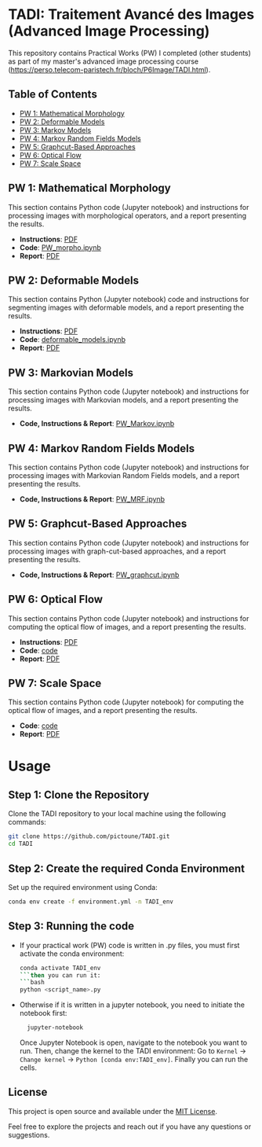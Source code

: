 # TADI: Traitement Avancé des Images (Advanced Image Processing)
This repository contains Practical Works (PW) I completed (other students) as part of my master's advanced image processing course (https://perso.telecom-paristech.fr/bloch/P6Image/TADI.html).

## Table of Contents

- [PW 1: Mathematical Morphology](#pw-1-mathematical-morphology)
- [PW 2: Deformable Models](#pw-2-deformable-models)
- [PW 3: Markov Models](#pw-3-markov-models)
- [PW 4: Markov Random Fields Models](#pw-4-markov-random-fields-models)
- [PW 5: Graphcut-Based Approaches](#pw-5-graphcut-based-approaches)
- [PW 6: Optical Flow](#pw-6-optical-flow)
- [PW 7: Scale Space](#pw-7-scale-space)

## PW 1: Mathematical Morphology
This section contains Python code (Jupyter notebook) and instructions for processing images with morphological operators, and a report presenting the results.
- **Instructions**: [PDF](https://github.com/pictoune/TADI/blob/main/PW_math_morpho/instructions_PW_math_morpho.pdf)
- **Code**: [PW_morpho.ipynb](https://github.com/pictoune/TADI/blob/main/PW_math_morpho/PW_morpho.ipynb)
- **Report**: [PDF](https://github.com/pictoune/TADI/blob/main/PW_math_morpho/report_PW_math_morpho.pdf)

## PW 2: Deformable Models
This section contains Python (Jupyter notebook) code and instructions for segmenting images with deformable models, and a report presenting the results.
- **Instructions**: [PDF](https://github.com/pictoune/TADI/blob/main/PW_deformable_models/instructions_PW_deformable_models.pdf)
- **Code**: [deformable_models.ipynb](https://github.com/pictoune/TADI/blob/main/PW_deformable_models/deformable_models.ipynb)
- **Report**: [PDF](https://github.com/pictoune/TADI/blob/main/PW_deformable_models/rapport_PW_modeles_deformables.pdf)

## PW 3: Markovian Models
This section contains Python code (Jupyter notebook) and instructions for processing images with Markovian models, and a report presenting the results.
- **Code, Instructions & Report**: [PW_Markov.ipynb](https://github.com/pictoune/TADI/blob/main/PW_Markov.ipynb)

## PW 4: Markov Random Fields Models
This section contains Python code (Jupyter notebook) and instructions for processing images with Markovian Random Fields models, and a report presenting the results.
- **Code, Instructions & Report**: [PW_MRF.ipynb](https://github.com/pictoune/TADI/blob/main/PW_MRF.ipynb)

## PW 5: Graphcut-Based Approaches
This section contains Python code (Jupyter notebook) and instructions for processing images with graph-cut-based approaches, and a report presenting the results.
- **Code, Instructions & Report**: [PW_graphcut.ipynb](https://github.com/pictoune/TADI/blob/main/PW_graphcut/PW_graphcut_part_1.ipynb)

## PW 6: Optical Flow
This section contains Python code (Jupyter notebook) and instructions for computing the optical flow of images, and a report presenting the results.
- **Instructions**: [PDF](https://github.com/pictoune/TADI/blob/main/PW_optical_flow/instructions_PW_optical_flow.pdf)
- **Code**: [code](https://github.com/pictoune/TADI/tree/main/PW_optical_flow/code)
- **Report**: [PDF](https://github.com/pictoune/TADI/blob/main/PW_optical_flow/report_PW_optical_flow.pdf)

## PW 7: Scale Space
This section contains Python code (Jupyter notebook) for computing the optical flow of images, and a report presenting the results.
- **Code**: [code](https://github.com/pictoune/TADI/tree/main/PW_scale_space/code)
- **Report**: [PDF](https://github.com/pictoune/TADI/blob/main/PW_scale_space/report_scale_space.pdf)

# Usage 
## Step 1: Clone the Repository
Clone the TADI repository to your local machine using the following commands:
```bash
git clone https://github.com/pictoune/TADI.git
cd TADI
```
## Step 2: Create the required Conda Environment
Set up the required environment using Conda:
  ```bash
  conda env create -f environment.yml -n TADI_env
  ```
## Step 3: Running the code
- If your practical work (PW) code is written in .py files, you must first activate the conda environment: 
  ```bash
  conda activate TADI_env
  ```then you can run it:
  ```bash
  python <script_name>.py
  ```
- Otherwise if it is written in a jupyter notebook, you need to initiate the notebook first:
  ```bash
    jupyter-notebook
  ```
  Once Jupyter Notebook is open, navigate to the notebook you want to run. Then, change the kernel to the TADI environment:
  Go to `Kernel` -> `Change kernel` -> `Python [conda env:TADI_env]`.
  Finally you can run the cells.

## License

This project is open source and available under the [MIT License](LICENSE).

Feel free to explore the projects and reach out if you have any questions or suggestions.
